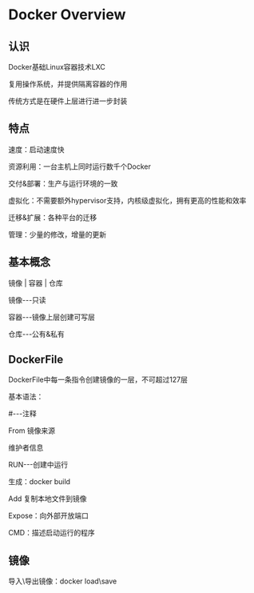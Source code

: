 # Docker Overview

## 认识

Docker基础Linux容器技术LXC

复用操作系统，并提供隔离容器的作用

传统方式是在硬件上层进行进一步封装

## 特点

速度：启动速度快

资源利用：一台主机上同时运行数千个Docker

交付&部署：生产与运行环境的一致

虚拟化：不需要额外hypervisor支持，内核级虚拟化，拥有更高的性能和效率

迁移&扩展：各种平台的迁移

管理：少量的修改，增量的更新

## 基本概念

镜像 | 容器 | 仓库

镜像---只读

容器---镜像上层创建可写层

仓库---公有&私有

## DockerFile

DockerFile中每一条指令创建镜像的一层，不可超过127层

基本语法：

#---注释

From 镜像来源

维护者信息

RUN---创建中运行

生成：docker build

Add 复制本地文件到镜像

Expose：向外部开放端口

CMD：描述启动运行的程序

## 镜像

导入\导出镜像：docker load\save

